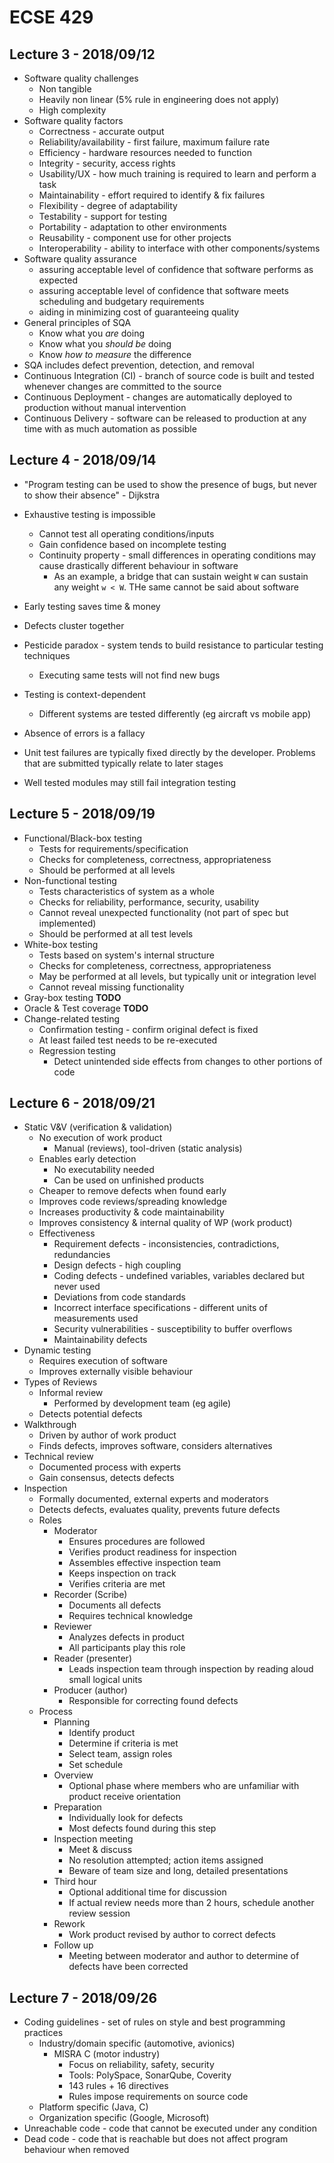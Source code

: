 # ECSE 429

## Lecture 3 - 2018/09/12

* Software quality challenges
    * Non tangible 
    * Heavily non linear (5% rule in engineering does not apply)
    * High complexity
* Software quality factors
    * Correctness - accurate output
    * Reliability/availability - first failure, maximum failure rate
    * Efficiency - hardware resources needed to function
    * Integrity - security, access rights
    * Usability/UX - how much training is required to learn and perform a task
    * Maintainability - effort required to identify & fix failures
    * Flexibility - degree of adaptability
    * Testability - support for testing
    * Portability - adaptation to other environments
    * Reusability - component use for other projects
    * Interoperability - ability to interface with other components/systems
* Software quality assurance
    * assuring acceptable level of confidence that software performs as expected
    * assuring acceptable level of confidence that software meets scheduling and budgetary requirements
    * aiding in minimizing cost of guaranteeing quality
* General principles of SQA
    * Know what you <i>are</i> doing
    * Know what you <i>should be</i> doing
    * Know <i>how to measure</i> the difference
* SQA includes defect prevention, detection, and removal
* Continuous Integration (CI) - branch of source code is built and tested whenever changes are committed to the source
* Continuous Deployment - changes are automatically deployed to production without manual intervention
* Continuous Delivery - software can be released to production at any time with as much automation as possible

## Lecture 4 - 2018/09/14

* "Program testing can be used to show the presence of bugs, but never to show their absence" - Dijkstra
* Exhaustive testing is impossible
    * Cannot test all operating conditions/inputs
    * Gain confidence based on incomplete testing
    * Continuity property - small differences in operating conditions may cause drastically different behaviour in software
        * As an example, a bridge that can sustain weight `W` can sustain any weight `w < W`. THe same cannot be said about software
* Early testing saves time & money
* Defects cluster together
* Pesticide paradox - system tends to build resistance to particular testing techniques
    * Executing same tests will not find new bugs
* Testing is context-dependent 
    * Different systems are tested differently (eg aircraft vs mobile app)
* Absence of errors is a fallacy

* Unit test failures are typically fixed directly by the developer. Problems that are submitted typically relate to later stages
* Well tested modules may still fail integration testing

## Lecture 5 - 2018/09/19

* Functional/Black-box testing
    * Tests for requirements/specification
    * Checks for completeness, correctness, appropriateness
    * Should be performed at all levels
* Non-functional testing
    * Tests characteristics of system as a whole
    * Checks for reliability, performance, security, usability
    * Cannot reveal unexpected functionality (not part of spec but implemented)
    * Should be performed at all test levels
* White-box testing
    * Tests based on system's internal structure
    * Checks for completeness, correctness, appropriateness
    * May be performed at all levels, but typically unit or integration level
    * Cannot reveal missing functionality
* Gray-box testing **TODO**
* Oracle & Test coverage **TODO**
* Change-related testing
    * Confirmation testing - confirm original defect is fixed
    * At least failed test needs to be re-executed
    * Regression testing
        * Detect unintended side effects from changes to other portions of code

## Lecture 6 - 2018/09/21

* Static V&V (verification & validation)
    * No execution of work product
        * Manual (reviews), tool-driven (static analysis)
    * Enables early detection
        * No executability needed
        * Can be used on unfinished products
    * Cheaper to remove defects when found early
    * Improves code reviews/spreading knowledge
    * Increases productivity & code maintainability
    * Improves consistency & internal quality of WP (work product)
    * Effectiveness
        * Requirement defects - inconsistencies, contradictions, redundancies
        * Design defects - high coupling
        * Coding defects - undefined variables, variables declared but never used
        * Deviations from code standards
        * Incorrect interface specifications - different units of measurements used
        * Security vulnerabilities - susceptibility to buffer overflows
        * Maintainability defects
* Dynamic testing
    * Requires execution of software
    * Improves externally visible behaviour
* Types of Reviews
    * Informal review
        * Performed by development team (eg agile)
    * Detects potential defects
* Walkthrough
    * Driven by author of work product
    * Finds defects, improves software, considers alternatives
* Technical review
    * Documented process with experts
    * Gain consensus, detects defects
* Inspection
    * Formally documented, external experts and moderators
    * Detects defects, evaluates quality, prevents future defects
    * Roles
        * Moderator
            * Ensures procedures are followed
            * Verifies product readiness for inspection
            * Assembles effective inspection team
            * Keeps inspection on track
            * Verifies criteria are met
        * Recorder (Scribe)
            * Documents all defects
            * Requires technical knowledge
        * Reviewer
            * Analyzes defects in product
            * All participants play this role
        * Reader (presenter)
            * Leads inspection team through inspection by reading aloud small logical units
        * Producer (author)
            * Responsible for correcting found defects
    * Process
        * Planning
            * Identify product
            * Determine if criteria is met
            * Select team, assign roles
            * Set schedule
        * Overview
            * Optional phase where members who are unfamiliar with product receive orientation
        * Preparation
            * Individually look for defects
            * Most defects found during this step
        * Inspection meeting
            * Meet & discuss
            * No resolution attempted; action items assigned
            * Beware of team size and long, detailed presentations
        * Third hour
            * Optional additional time for discussion
            * If actual review needs more than 2 hours, schedule another review session
        * Rework
            * Work product revised by author to correct defects
        * Follow up
            * Meeting between moderator and author to determine of defects have been corrected

## Lecture 7 - 2018/09/26

* Coding guidelines - set of rules on style and best programming practices
    * Industry/domain specific (automotive, avionics)
        * MISRA C (motor industry)
            * Focus on reliability, safety, security
            * Tools: PolySpace, SonarQube, Coverity
            * 143 rules + 16 directives
            * Rules impose requirements on source code
    * Platform specific (Java, C)
    * Organization specific (Google, Microsoft)
* Unreachable code - code that cannot be executed under any condition
* Dead code - code that is reachable but does not affect program behaviour when removed 